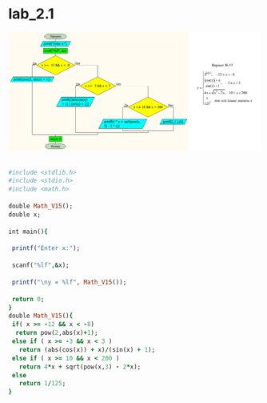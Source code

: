 # lab_2.1

![alt tag](https://github.com/Nikita7131/lab_2.1/blob/main/%D1%81%D1%85%D0%B5%D0%BC%D0%B0.png "Описание небудет)")​

```ruby

#include <stdlib.h>
#include <stdio.h>
#include <math.h>

double Math_V15();
double x;

int main(){

 printf("Enter x:");

 scanf("%lf",&x);

 printf("\ny = %lf", Math_V15());

 return 0;
}
double Math_V15(){
 if( x >= -12 && x < -8)
  return pow(2,abs(x)+1);
 else if ( x >= -3 && x < 3 )
   return (abs(cos(x)) + x)/(sin(x) + 1);
 else if ( x >= 10 && x < 200 )
   return 4*x + sqrt(pow(x,3) - 2*x);
 else
   return 1/125;
}

```
